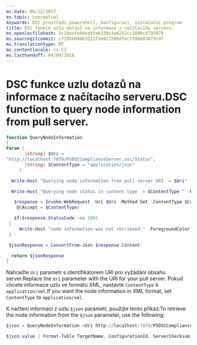 ```yaml
---
ms.date: 06/12/2017
ms.topic: conceptual
keywords: DSC prostředí powershell, konfiguraci, instalační program
title: DSC funkce uzlu dotazů na informace z načítacího serveru.
ms.openlocfilehash: 5c10eefe9ded4fe6339c4e6252cc189bcd793978
ms.sourcegitcommit: cf195b090b3223fa4917206dfec7f0b603873cdf
ms.translationtype: MT
ms.contentlocale: cs-CZ
ms.lasthandoff: 04/09/2018
---
```

# <a name="dsc-function-to-query-node-information-from-pull-server"></a><span data-ttu-id="7fdc5-103">DSC funkce uzlu dotazů na informace z načítacího serveru.</span><span class="sxs-lookup"><span data-stu-id="7fdc5-103">DSC function to query node information from pull server.</span></span>

```powershell
function QueryNodeInformation
{
Param (
       [string] $Uri =
"http://localhost:7070/PSDSCComplianceServer.svc/Status",
       [string] $ContentType = "application/json"
     )

  Write-Host "Querying node information from pull server URI  = $Uri" -ForegroundColor Green

  Write-Host "Querying node status in content type  = $ContentType " -ForegroundColor Green

   $response = Invoke-WebRequest -Uri $Uri -Method Get -ContentType $ContentType -UseDefaultCredentials -Headers
    @{Accept = $ContentType}

   if($response.StatusCode -ne 200)
 {
     Write-Host "node information was not retrieved." -ForegroundColor Red
 }

 $jsonResponse = ConvertFrom-Json $response.Content

  return $jsonResponse
}
```

<span data-ttu-id="7fdc5-104">Nahraďte `Uri` parametr s identifikátorem URI pro vyžádání obsahu server.</span><span class="sxs-lookup"><span data-stu-id="7fdc5-104">Replace the `Uri` parameter with the URI for your pull server.</span></span> <span data-ttu-id="7fdc5-105">Pokud chcete informace uzlu ve formátu XML, nastavte `ContentType` k `application/xml`.</span><span class="sxs-lookup"><span data-stu-id="7fdc5-105">If you want the node information in XML format, set `ContentType` to `application/xml`.</span></span>

<span data-ttu-id="7fdc5-106">K načtení informací z uzlu `$json` parametr, použijte tento příkaz:</span><span class="sxs-lookup"><span data-stu-id="7fdc5-106">To retrieve the node information from the `$json` parameter, use the following:</span></span>

```powershell
$json = QueryNodeInformation –Uri http://localhost:7070/PSDSCComplianceServer.svc/Status

$json.value | Format-Table TargetName, ConfigurationId, ServerChecksum, NodeCompliant, LastComplianceTime, StatusCode
```